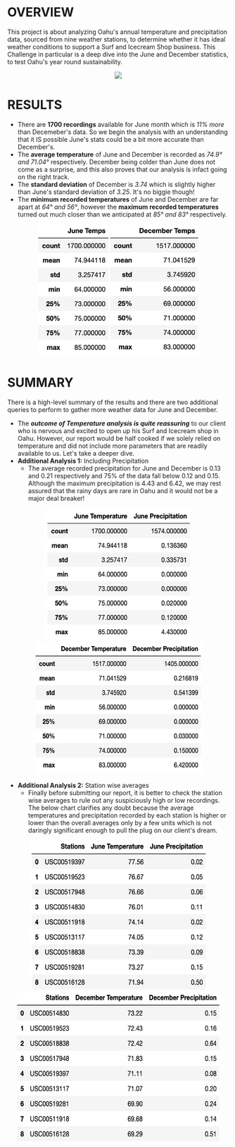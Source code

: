 # OVERVIEW

This project is about analyzing Oahu's annual temperature and precipitation data, sourced from nine weather stations, to determine whether it has ideal weather conditions to support a Surf and Icecream Shop business. This Challenge in particular is a deep dive into the June and December statistics, to test Oahu's year round sustainability.

<p align='center'>
  <img src="https://upload.wikimedia.org/wikipedia/commons/thumb/7/7f/Hanauma_Bay_Panoramic_View.JPG/1800px-Hanauma_Bay_Panoramic_View.JPG"></img>
</p>

# RESULTS

* There are **1700 recordings** available for June month which is _11% more_ than Decemeber's data. So we begin the analysis with an understanding that it IS possible June's stats could be a bit more accurate than December's.
* The **average temperature** of June and December is recorded as _74.9° and 71.04°_ respectively. December being colder than June does not come as a surprise, and this also proves that our analysis is infact going on the right track.
* The **standard deviation** of December is _3.74_ which is slightly higher than June's standard deviation of _3.25_. It's no biggie though!
* The **minimum recorded temperatures** of June and December are far apart at _64° and 56°_, however the **maximum recorded temperatures** turned out much closer than we anticipated at _85° and 83°_ respectively.

<p align='center'>
  <img src="https://github.com/yazhcodes/surfs_up/blob/main/Resources/Images/Jun_Temp.png" width="160" height="300"></img>
  <img src="https://github.com/yazhcodes/surfs_up/blob/main/Resources/Images/Dec_Temp.png" width="200" height="300"></img>
</p>

# SUMMARY

There is a high-level summary of the results and there are two additional queries to perform to gather more weather data for June and December.

* The _**outcome of Temperature analysis is quite reassuring**_ to our client who is nervous and excited to open up his Surf and Icecream shop in Oahu. However, our report would be half cooked if we solely relied on temperature and did not include more parameters that are readily available to us. Let's take a deeper dive.
* **Additional Analysis 1:** Including Precipitation
  *  The average recorded precipitation for June and December is 0.13 and 0.21 respectively and 75% of the data fall below 0.12 and 0.15. Although the maximum precipitation is 4.43 and 6.42, we may rest assured that the rainy days are rare in Oahu and it would not be a major deal breaker!

<p align='center'>
  <img src="https://github.com/yazhcodes/surfs_up/blob/main/Resources/Images/Jun_Temp_Prcp.png" width="330" height="300"></img>
  <img src="https://github.com/yazhcodes/surfs_up/blob/main/Resources/Images/Dec_Temp_Prcp.png" width="380" height="300"></img>
</p>

* **Additional Analysis 2:** Station wise averages
  * Finally before submitting our report, it is better to check the station wise averages to rule out any suspiciously high or low recordings. The below chart clarifies any doubt because the average temperatures and precipitation recorded by each station is higher or lower than the overall averages only by a few units which is not daringly significant enough to pull the plug on our client's dream.

<p align='center'>
  <img src="https://github.com/yazhcodes/surfs_up/blob/main/Resources/Images/Jun_Station_Avgs.png" width="400" height="340"></img>
  <img src="https://github.com/yazhcodes/surfs_up/blob/main/Resources/Images/Dec_Station_Avgs.png" width="460" height="340"></img>
</p>
